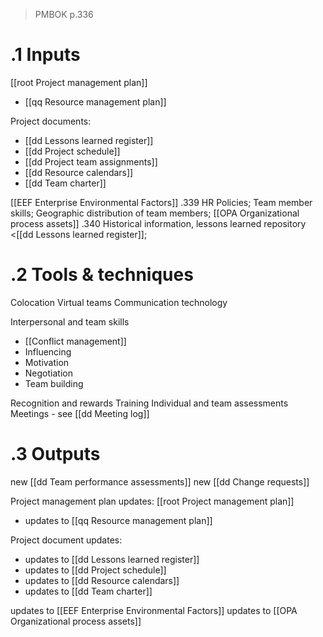 > PMBOK p.336
# .1 Inputs

[[root Project management plan]]
* [[qq Resource management plan]]

Project documents:
* [[dd Lessons learned register]]
* [[dd Project schedule]]
* [[dd Project team assignments]]
* [[dd Resource calendars]]
* [[dd Team charter]]

[[EEF Enterprise Environmental Factors]] .339 HR Policies; Team member skills; Geographic distribution of team members;
[[OPA Organizational process assets]] .340 Historical information, lessons learned repository <[[dd Lessons learned register]];

# .2 Tools & techniques
Colocation
Virtual teams
Communication technology

Interpersonal and team skills
* [[Conflict management]]
* Influencing
* Motivation
* Negotiation
* Team building

Recognition and rewards
Training
Individual and team assessments
Meetings - see [[dd Meeting log]]

# .3 Outputs
new [[dd Team performance assessments]]
new [[dd Change requests]]

Project management plan updates: [[root Project management plan]]
* updates to [[qq Resource management plan]]

Project document updates:
* updates to [[dd Lessons learned register]]
* updates to [[dd Project schedule]]
* updates to [[dd Resource calendars]]
* updates to [[dd Team charter]]

updates to [[EEF Enterprise Environmental Factors]] 
updates to [[OPA Organizational process assets]] 